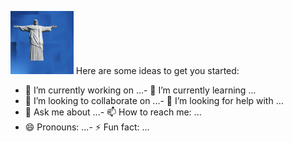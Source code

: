 <p float="right">
  

<img src="https://github.com/nwanne56/nwanne56/blob/main/src/classic.gif" float="left" width="20%" title="sup"> Here are some ideas to get you started:
- 🔭 I’m currently working on ...- 🌱 I’m currently learning ...
- 👯 I’m looking to collaborate on ...- 🤔 I’m looking for help with ...
- 💬 Ask me about ...- 📫 How to reach me: ...
- 😄 Pronouns: ...- ⚡ Fun fact: ...
</p>
<!--
**nwanne56/nwanne56** is a ✨ _special_ ✨ repository because its `README.md` (this file) appears on your GitHub profile.

Here are some ideas to get you started:

- 🔭 I’m currently working on ...
- 🌱 I’m currently learning ...
- 👯 I’m looking to collaborate on ...
- 🤔 I’m looking for help with ...
- 💬 Ask me about ...
- 📫 How to reach me: ...
- 😄 Pronouns: ...
- ⚡ Fun fact: ...
-->
